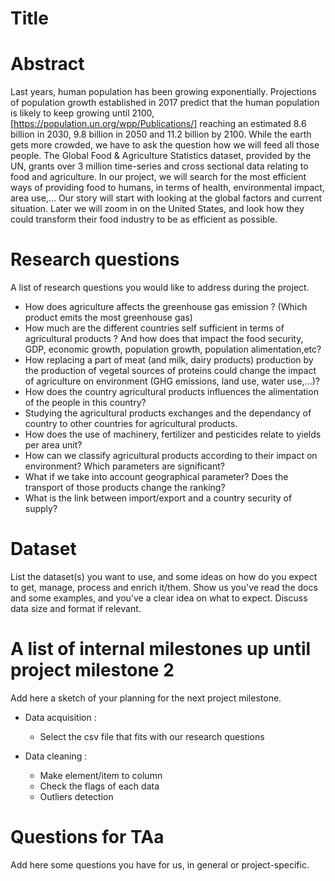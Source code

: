 # Title

# Abstract

Last years, human population has been growing exponentially. Projections of population growth established in 2017 predict that the human population is likely to keep growing until 2100,[https://population.un.org/wpp/Publications/] reaching an estimated 8.6 billion in 2030, 9.8 billion in 2050 and 11.2 billion by 2100. While the earth gets more crowded, we have to ask the question how we will feed all those people. The Global Food & Agriculture Statistics dataset, provided by the UN, grants over 3 million time-series and cross sectional data relating to food and agriculture. In our project, we will search for the most efficient ways of providing food to humans, in terms of health, environmental impact, area use,... Our story will start with looking at the global factors and current situation. Later we will zoom in on the United States, and look how they could transform their food industry to be as efficient as possible.

# Research questions
A list of research questions you would like to address during the project.

* How does agriculture affects the greenhouse gas emission ? (Which product emits the most greenhouse gas)
* How much are the different countries self sufficient in terms of agricultural products ? And how does that impact the food security, GDP, economic growth, population growth, population alimentation,etc?
* How replacing a part of meat (and milk, dairy products) production by the production of vegetal sources of proteins could change the impact of agriculture on environment (GHG emissions, land use, water use,...)?
* How does the country agricultural products influences the alimentation of the people in this country?
* Studying the agricultural products exchanges and the dependancy of country to other countries for agricultural products.
* How does the use of machinery, fertilizer and pesticides relate to yields per area unit?
* How can we classify agricultural products according to their impact on environment? Which parameters are significant?
* What if we take into account geographical parameter? Does the transport of those products change the ranking?
* What is the link between import/export and a country security of supply?

# Dataset
List the dataset(s) you want to use, and some ideas on how do you expect to get, manage, process and enrich it/them. Show us you've read the docs and some examples, and you've a clear idea on what to expect. Discuss data size and format if relevant.

# A list of internal milestones up until project milestone 2
Add here a sketch of your planning for the next project milestone.

* Data acquisition :
  * Select the csv file that fits with our research questions
  
* Data cleaning :
  * Make element/item to column
  * Check the flags of each data
  * Outliers detection

# Questions for TAa
Add here some questions you have for us, in general or project-specific.

